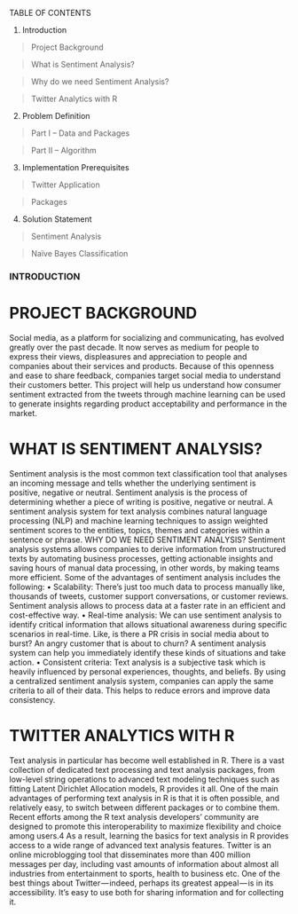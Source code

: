TABLE OF CONTENTS
1. Introduction 
>  Project Background

>  What is Sentiment Analysis?

>  Why do we need Sentiment Analysis?

>  Twitter Analytics with R

2. Problem Definition 
>  Part I – Data and Packages

>  Part II – Algorithm

3. Implementation Prerequisites

>  Twitter Application

>  Packages

4. Solution Statement
>  Sentiment Analysis

>  Naïve Bayes Classification


### INTRODUCTION
# PROJECT BACKGROUND
Social media, as a platform for socializing and communicating, has evolved greatly over the past decade. It now serves 
as medium for people to express their views, displeasures and appreciation to people and companies about their 
services and products. Because of this openness and ease to share feedback, companies target social media to 
understand their customers better. This project will help us understand how consumer sentiment extracted from the 
tweets through machine learning can be used to generate insights regarding product acceptability and performance in 
the market.

# WHAT IS SENTIMENT ANALYSIS?
Sentiment analysis is the most common text classification tool that analyses an incoming message and tells whether 
the underlying sentiment is positive, negative or neutral.
Sentiment analysis is the process of determining whether a piece of writing is positive, negative or neutral. A sentiment 
analysis system for text analysis combines natural language processing (NLP) and machine learning techniques to 
assign weighted sentiment scores to the entities, topics, themes and categories within a sentence or phrase.
WHY DO WE NEED SENTIMENT ANALYSIS?
Sentiment analysis systems allows companies to derive information from unstructured texts by automating business 
processes, getting actionable insights and saving hours of manual data processing, in other words, by making teams 
more efficient.
Some of the advantages of sentiment analysis includes the following:
• Scalability:
There’s just too much data to process manually like, thousands of tweets, customer support conversations, or customer 
reviews. Sentiment analysis allows to process data at a faster rate in an efficient and cost-effective way.
• Real-time analysis:
We can use sentiment analysis to identify critical information that allows situational awareness during specific 
scenarios in real-time. Like, is there a PR crisis in social media about to burst? An angry customer that is about to 
churn? A sentiment analysis system can help you immediately identify these kinds of situations and take action.
• Consistent criteria:
Text analysis is a subjective task which is heavily influenced by personal experiences, thoughts, and beliefs. By using 
a centralized sentiment analysis system, companies can apply the same criteria to all of their data. This helps to reduce 
errors and improve data consistency.

# TWITTER ANALYTICS WITH R
Text analysis in particular has become well established in R. There is a vast collection of dedicated text processing 
and text analysis packages, from low-level string operations to advanced text modeling techniques such as fitting 
Latent Dirichlet Allocation models, R provides it all. One of the main advantages of performing text analysis in R is 
that it is often possible, and relatively easy, to switch between different packages or to combine them. Recent efforts 
among the R text analysis developers’ community are designed to promote this interoperability to maximize flexibility 
and choice among users.4 As a result, learning the basics for text analysis in R provides access to a wide range of 
advanced text analysis features.
Twitter is an online microblogging tool that disseminates more than 400 million messages per day, including vast 
amounts of information about almost all industries from entertainment to sports, health to business etc. One of the best 
things about Twitter — indeed, perhaps its greatest appeal — is in its accessibility. It’s easy to use both for sharing 
information and for collecting it.


























